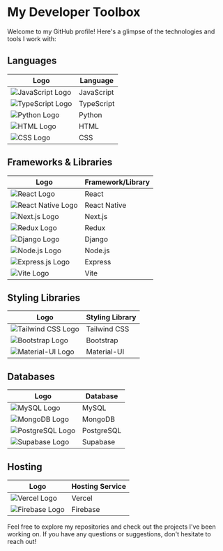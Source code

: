 # My Developer Toolbox

Welcome to my GitHub profile! Here's a glimpse of the technologies and tools I work with:

## Languages
| Logo | Language |
| ---- | -------- |
| ![JavaScript Logo](logos/javascript.png) | JavaScript |
| ![TypeScript Logo](logos/typescript.png) | TypeScript |
| ![Python Logo](logos/python.png) | Python |
| ![HTML Logo](logos/html.png) | HTML |
| ![CSS Logo](logos/css.png) | CSS |

## Frameworks & Libraries
| Logo | Framework/Library |
| ---- | ------------------ |
| ![React Logo](logos/react.png) | React |
| ![React Native Logo](logos/react-native.png) | React Native |
| ![Next.js Logo](logos/next.png) | Next.js |
| ![Redux Logo](logos/redux.png) | Redux |
| ![Django Logo](logos/django.png) | Django |
| ![Node.js Logo](logos/node.png) | Node.js |
| ![Express.js Logo](logos/express.png) | Express |
| ![Vite Logo](logos/vite.png) | Vite |

## Styling Libraries
| Logo | Styling Library |
| ---- | --------------- |
| ![Tailwind CSS Logo](logos/tailwindcss.png) | Tailwind CSS |
| ![Bootstrap Logo](logos/bootstrap.png) | Bootstrap |
| ![Material-UI Logo](logos/materialui.png) | Material-UI |

## Databases
| Logo | Database |
| ---- | -------- |
| ![MySQL Logo](logos/mysql.png) | MySQL |
| ![MongoDB Logo](logos/mongodb.png) | MongoDB |
| ![PostgreSQL Logo](logos/postgresql.png) | PostgreSQL |
| ![Supabase Logo](logos/supabase.png) | Supabase |

## Hosting
| Logo | Hosting Service |
| ---- | --------------- |
| ![Vercel Logo](logos/vercel.png) | Vercel |
| ![Firebase Logo](logos/firebase.png) | Firebase |

Feel free to explore my repositories and check out the projects I've been working on. If you have any questions or suggestions, don't hesitate to reach out!

